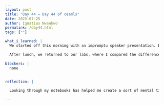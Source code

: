 ```yaml
---
layout: post
title: "Day 44 – Day 44 of ceamls"
date: 2025-07-25
author: Ignatius Nwankwo
permalink: /day44.html
tags: [""]

what_i_learned: |  
  We started off this morning with an impromptu speaker presentation. Dr. Chris Crawford introduced us to the growing field of Human/Brain Computing Interfacing through a slideshow presentation, which was incredibly informative. We later had a workshop session where we had to program miniature robots as well as drones to execute specific actions using a coding language similar to Scratch as well as EEG/EMG signals which were picked up through electrodes that were attached to our skin as well as a wearable headband respectively. This was the most fun activity we have done as a cohort so far. It was nice working together and sharing ideas and roles as to how to solve tasks and problems. I was designated as the "guinea pig" for the drone/headband session, which was hilarious.

  After lunch, we returned to our labs, where I compared the differences between results produced by using different optimizers in efficientnetb4, particularly Adam and AdamW. I also compared the differences between using different learning rates. The two main learning rates I used for B4 were 1e-4 and 5e-5, and for B5, I used a learning rate of 3.166037416245269e-05, which I obtained from running Optuna on B4.
  
blockers: |
  none
  
  
reflection: |

  Looking through my notebooks has helped me create a sort of mental timeline of my entire work. Which I am proud of. Before I was afraid that I had lost track of my progress. I look forward to finishing the paper next week and have it reviewed by my grad mentor. I've come a long way.
  
---
```

  
